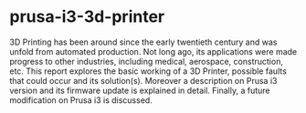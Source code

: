 # prusa-i3-3d-printer

3D Printing has been around since the early twentieth century and was unfold from automated production. Not long ago, its applications were made progress to other industries, including medical, aerospace, construction, etc. This report explores the basic working of a 3D Printer, possible faults that could occur and its solution(s). Moreover a description on Prusa i3 version and its firmware update is explained in detail. Finally, a future modification on Prusa i3 is discussed.
